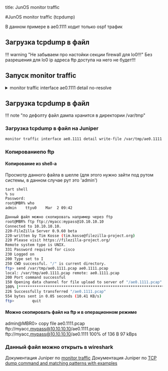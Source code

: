 title: JunOS monitor traffic 

#JunOS monitor traffic (tcpdump)

В данном примере в ae0.1111 ходит только ospf трафик

## Загрузка tcpdump в файл 
!!! warning "Не забываем про настойки секции firewall для lo0!!!"
	Без разрешения для lo0 ip адреса ftp доступа на него не будет!!!

## Запуск monitor traffic
<details><summary>monitor traffic interface ae0.1111 detail no-resolve</summary>
<p>

```bash
admin@MBR0> monitor traffic interface ae0.1111 detail no-resolve                          

Address resolution is OFF.
Listening on ae0.3951, capture size 1514 bytes

16:42:08.200209 Out IP (tos 0xc0, ttl   1, id 50865, offset 0, flags [none], proto: OSPF (89), length: 80) 111.111.111.51 > 224.0.0.5: OSPFv2, Hello, length 60 [len 48]
        Router-ID 111.111.111.51, Backbone Area, Authentication Type: none (0)
        Options [External, LLS]
          Hello Timer 10s, Dead Timer 40s, Mask 255.255.255.254, Priority 128
          Designated Router 111.111.111.51, Backup Designated Router 111.111.111.50
          Neighbor List:
            111.111.111.50
          LLS: checksum: 0xfff6, length: 3
            Extended Options (1), length: 4
              Options: 0x00000001 [LSDB resync]
16:42:15.100380  In IP (tos 0xc0, ttl   1, id 48881, offset 0, flags [none], proto: OSPF (89), length: 80) 111.111.111.50 > 224.0.0.5: OSPFv2, Hello, length 60 [len 48]
        Router-ID 111.111.111.50, Backbone Area, Authentication Type: none (0)
        Options [External, LLS]
          Hello Timer 10s, Dead Timer 40s, Mask 255.255.255.254, Priority 1
          Designated Router 111.111.111.51, Backup Designated Router 111.111.111.50
          Neighbor List:
            111.111.111.51
          LLS: checksum: 0xfff6, length: 3
            Extended Options (1), length: 4
              Options: 0x00000001 [LSDB resync]
16:42:16.780067 Out IP (tos 0xc0, ttl   1, id 51440, offset 0, flags [none], proto: OSPF (89), length: 80) 111.111.111.51 > 224.0.0.5: OSPFv2, Hello, length 60 [len 48]
        Router-ID 111.111.111.51, Backbone Area, Authentication Type: none (0)
        Options [External, LLS]
          Hello Timer 10s, Dead Timer 40s, Mask 255.255.255.254, Priority 128
          Designated Router 111.111.111.51, Backup Designated Router 111.111.111.50
          Neighbor List:
            111.111.111.50
          LLS: checksum: 0xfff6, length: 3
            Extended Options (1), length: 4
              Options: 0x00000001 [LSDB resync]
16:42:24.829476  In IP (tos 0xc0, ttl   1, id 49393, offset 0, flags [none], proto: OSPF (89), length: 80) 111.111.111.50 > 224.0.0.5: OSPFv2, Hello, length 60 [len 48]
        Router-ID 111.111.111.50, Backbone Area, Authentication Type: none (0)
        Options [External, LLS]
          Hello Timer 10s, Dead Timer 40s, Mask 255.255.255.254, Priority 1
          Designated Router 111.111.111.51, Backup Designated Router 111.111.111.50
          Neighbor List:
            111.111.111.51
          LLS: checksum: 0xfff6, length: 3
            Extended Options (1), length: 4
              Options: 0x00000001 [LSDB resync]
16:42:26.045885 Out IP (tos 0xc0, ttl   1, id 52030, offset 0, flags [none], proto: OSPF (89), length: 80) 111.111.111.51 > 224.0.0.5: OSPFv2, Hello, length 60 [len 48]
        Router-ID 111.111.111.51, Backbone Area, Authentication Type: none (0)
        Options [External, LLS]
          Hello Timer 10s, Dead Timer 40s, Mask 255.255.255.254, Priority 128
          Designated Router 111.111.111.51, Backup Designated Router 111.111.111.50
          Neighbor List:
            111.111.111.50
          LLS: checksum: 0xfff6, length: 3
            Extended Options (1), length: 4
              Options: 0x00000001 [LSDB resync]
16:42:33.878343  In IP (tos 0xc0, ttl   1, id 49893, offset 0, flags [none], proto: OSPF (89), length: 80) 111.111.111.50 > 224.0.0.5: OSPFv2, Hello, length 60 [len 48]
        Router-ID 111.111.111.50, Backbone Area, Authentication Type: none (0)
        Options [External, LLS]
          Hello Timer 10s, Dead Timer 40s, Mask 255.255.255.254, Priority 1
          Designated Router 111.111.111.51, Backup Designated Router 111.111.111.50
          Neighbor List:
            111.111.111.51
          LLS: checksum: 0xfff6, length: 3
            Extended Options (1), length: 4
              Options: 0x00000001 [LSDB resync]
16:42:35.972702 Out IP (tos 0xc0, ttl   1, id 52588, offset 0, flags [none], proto: OSPF (89), length: 80) 111.111.111.51 > 224.0.0.5: OSPFv2, Hello, length 60 [len 48]
        Router-ID 111.111.111.51, Backbone Area, Authentication Type: none (0)
        Options [External, LLS]
          Hello Timer 10s, Dead Timer 40s, Mask 255.255.255.254, Priority 128
          Designated Router 111.111.111.51, Backup Designated Router 111.111.111.50
          Neighbor List:
            111.111.111.50
          LLS: checksum: 0xfff6, length: 3
            Extended Options (1), length: 4
              Options: 0x00000001 [LSDB resync]
7 packets received by filter
0 packets dropped by kernel
```
</p>
</details>

## Загрузка tcpdump в файл 
!!! note "по дефолту файл дампа хранится в директории /var/tmp"

### Загрузка tcpdump в файл на Juniper
```bash
monitor traffic interface ae0.1111 detail write-file /var/tmp/ae0.1111.pcap
```

### Копированиепо ftp

####  Копирование из shell-a
Просмотр данного файла в шелле (для этого нужно зайти под рутом системы, в данном случае рут это 'admin') 

```bash
tart shell 
% su
Password:
root@MBR% who
admin    ttyu0    Mar  2 09:42 
```

```bash
Данный файл можно скопировать например через ftp
root@MBR% ftp ftp://myacc:mypass@10.10.10.10
Connected to 10.10.10.10.
220-FileZilla Server 0.9.60 beta
220-written by Tim Kosse (tim.kosse@filezilla-project.org)
220 Please visit https://filezilla-project.org/
Remote system type is UNIX.
331 Password required for cisco
230 Logged on
200 Type set to I
250 CWD successful. "/" is current directory.
ftp> send /var/tmp/ae0.1111.pcap ae0.1111.pcap
local: /var/tmp/ae0.1111.pcap remote: ae0.1111.pcap
200 Port command successful
150 Opening data channel for file upload to server of "/ae0.1111.pcap"
100% |**********************************************************************************************************************************************************|   554       00:00 ETAA
226 Successfully transferred "/ae0.1111.pcap"
554 bytes sent in 0.05 seconds (10.41 KB/s)
ftp>        quit
```

#### Можно скопировать файл на ftp и в операционном режиме
admin@MBR0> copy file ae0.1111.pcap ftp://myacc,mypass@10.10.10.10/ae0.1111.pcap 
ftp://myacc,mypass@10.10.10.10/ae0.1111 100% of  136  B   97 kBps

### Данный файл можно открыть в wireshark

Документация Juniper по [monitor traffic](https://www.juniper.net/documentation/us/en/software/junos/bgp/topics/ref/command/monitor-traffic.html) 
Документация Juniper по [TCP dump command and matching patterns with examples](https://kb.juniper.net/InfoCenter/index?page=content&id=KB33717&cat=PTX5000&actp=LIST)